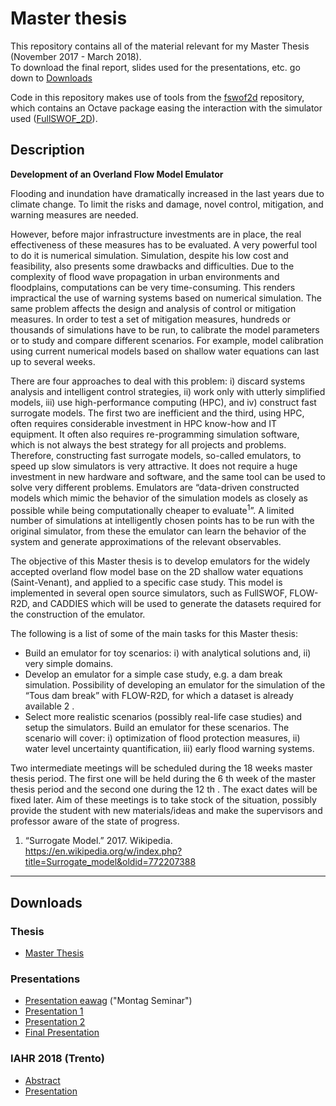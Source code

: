 # Master thesis
This repository contains all of the material relevant for my Master Thesis (November 2017 - March 2018).  
To download the final report, slides used for the presentations, etc. go down to [Downloads](#Downloads)

Code in this repository makes use of tools from the [fswof2d](https://github.com/binello7/fswof2d) repository, which contains an Octave package easing the interaction with the simulator used ([FullSWOF_2D](https://sourcesup.renater.fr/projects/fullswof-2d/)).

## Description
**Development of an Overland Flow Model Emulator**

Flooding and inundation have dramatically increased in the last years due to climate change. To limit the risks and damage, novel control, mitigation, and warning measures are needed.

However, before major infrastructure investments are in place, the real effectiveness of these measures has to be evaluated. A very powerful tool to do it is numerical simulation. Simulation, despite his low cost and feasibility, also presents some drawbacks and difficulties. Due to the complexity of flood wave propagation in urban environments and floodplains, computations can be very time-consuming. This renders impractical the use of warning systems based on numerical simulation. The same problem affects the design and analysis of control or mitigation measures. In order to test a set of mitigation measures, hundreds or thousands of simulations have to be run, to calibrate the model parameters or to study and compare different scenarios. For example, model calibration using current numerical models based on shallow water equations can last up to several weeks.

There are four approaches to deal with this problem: i) discard systems analysis and intelligent control strategies, ii) work only with utterly simplified models, iii) use high-performance computing (HPC), and iv) construct fast surrogate models. The first two are inefficient and the third, using HPC, often requires considerable investment in HPC know-how and IT equipment. It often also requires re-programming simulation software, which is not always the best strategy for all projects and problems. Therefore, constructing fast surrogate models, so-called emulators, to speed up slow simulators is very attractive. It does not require a huge investment in new hardware and software, and the same tool can be used to solve very different problems. Emulators are “data-driven
constructed models which mimic the behavior of the simulation models as closely as possible while being computationally cheaper to evaluate<sup>1</sup>”. A limited number of simulations at intelligently chosen points has to be run with the original simulator, from these the emulator can learn the
behavior of the system and generate approximations of the relevant observables.

The objective of this Master thesis is to develop emulators for the widely accepted overland flow model base on the 2D shallow water equations (Saint-Venant), and applied to a specific case study. This model is implemented in several open source simulators, such as FullSWOF, FLOW-R2D, and CADDIES which will be used to generate the datasets required for the construction of the emulator.

The following is a list of some of the main tasks for this Master thesis:
* Build an emulator for toy scenarios: i) with analytical solutions and, ii) very simple
domains.
* Develop an emulator for a simple case study, e.g. a dam break simulation. Possibility of
developing an emulator for the simulation of the “Tous dam break” with FLOW-R2D, for
which a dataset is already available 2 .
* Select more realistic scenarios (possibly real-life case studies) and setup the simulators.
Build an emulator for these scenarios. The scenario will cover: i) optimization of flood
protection measures, ii) water level uncertainty quantification, iii) early flood warning
systems.

Two intermediate meetings will be scheduled during the 18 weeks master thesis period. The first
one will be held during the 6 th week of the master thesis period and the second one during the 12 th .
The exact dates will be fixed later. Aim of these meetings is to take stock of the situation, possibly
provide the student with new materials/ideas and make the supervisors and professor aware of the
state of progress.

1. “Surrogate Model.” 2017. Wikipedia. https://en.wikipedia.org/w/index.php?title=Surrogate_model&oldid=772207388

---

## Downloads
### Thesis
* [Master Thesis](doc/thesis/SR_MThesis_Emulation.pdf)

### Presentations
* [Presentation eawag](doc/pres/pres_mseminar/Msem_Presentation.pdf) ("Montag Seminar")
* [Presentation 1](doc/pres/pres01/01_Presentation.pdf)
* [Presentation 2](doc/pres/pres02/02_Presentation.pdf)
* [Final Presentation](doc/pres/pres03/03_Presentation.pdf)

### IAHR 2018 (Trento)
* [Abstract](doc/IAHR/Abstract/Abstract_SRusca.pdf)
* [Presentation](doc/IAHR/Presentation/Early-flood-warning_Pres.pdf)
